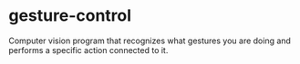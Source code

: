 # gesture-control
Computer vision program that recognizes what gestures you are doing and performs a specific action connected to it. 
